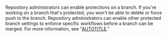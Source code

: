 Repository administrators can enable protections on a branch. If you're working on a branch that's protected, you won't be able to delete or force push to the branch. Repository administrators can enable other protected branch settings to enforce specific workflows before a branch can be merged. For more information, see "[AUTOTITLE](/repositories/configuring-branches-and-merges-in-your-repository/managing-protected-branches/about-protected-branches)."
